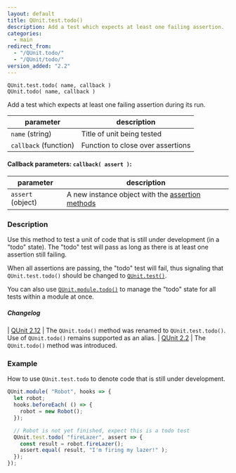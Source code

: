 ```yaml
---
layout: default
title: QUnit.test.todo()
description: Add a test which expects at least one failing assertion.
categories:
  - main
redirect_from:
  - "/QUnit.todo/"
  - "/QUnit/todo/"
version_added: "2.2"
---
```


`QUnit.test.todo( name, callback )`<br>
`QUnit.todo( name, callback )`

Add a test which expects at least one failing assertion during its run.

| parameter | description |
|-----------|-------------|
| `name` (string) | Title of unit being tested |
| `callback` (function) | Function to close over assertions |

#### Callback parameters: `callback( assert )`:

| parameter | description |
|-----------|-------------|
| `assert` (object) | A new instance object with the [assertion methods](../assert/index.md) |

### Description

Use this method to test a unit of code that is still under development (in a "todo" state). The "todo" test will pass as long as there is at least one assertion still failing.

When all assertions are passing, the "todo" test will fail, thus signaling that `QUnit.test.todo()` should be changed to [`QUnit.test()`](./test.md).

You can also use [`QUnit.module.todo()`](./module.md) to manage the "todo" state for all tests within a module at once.

##### Changelog

| [QUnit 2.12](https://github.com/qunitjs/qunit/releases/tag/2.12.0) | The `QUnit.todo()` method was renamed to `QUnit.test.todo()`.<br/>Use of `QUnit.todo()` remains supported as an alias.
| [QUnit 2.2](https://github.com/qunitjs/qunit/releases/tag/2.2.0) | The `QUnit.todo()` method was introduced.

### Example

How to use `QUnit.test.todo` to denote code that is still under development.

```js
QUnit.module( "Robot", hooks => {
  let robot;
  hooks.beforeEach( () => {
    robot = new Robot();
  });

  // Robot is not yet finished, expect this is a todo test
  QUnit.test.todo( "fireLazer", assert => {
    const result = robot.fireLazer();
    assert.equal( result, "I'm firing my lazer!" );
  });
});
```
